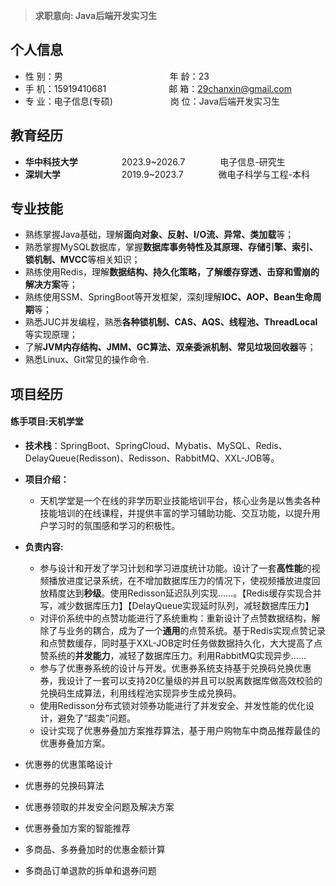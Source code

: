 >**求职意向: Java后端开发实习生**
## 个人信息

* 性 别：男&emsp;&emsp;&emsp;&emsp;&emsp;&emsp;&emsp;&emsp;&emsp;&emsp;&emsp;&ensp;<font color="#ffffff">//</font>年 龄：23
* 手 机：15919410681<font color="#ffffff">0</font><font color="#ffffff">\\\\</font> <font color="#ffffff">;</font>&emsp;&emsp;&emsp;&emsp;&emsp; 邮 箱：29chanxin@gmail.com
* 专 业：电子信息(专硕)<font color="#ffffff">、</font>  &emsp;&emsp;&emsp;&emsp;&emsp; 岗 位：Java后端开发实习生
## 教育经历

* **华中科技大学**&emsp;&emsp;&emsp;&emsp;&emsp;2023.9~2026.7&emsp;&emsp;&emsp;&emsp;电子信息-研究生
* **深圳大学**&emsp;&emsp;&emsp;&emsp;&emsp;&emsp;&emsp;2019.9~2023.7&emsp;&emsp;&emsp;&emsp;微电子科学与工程-本科
## 专业技能

* 熟练掌握Java基础，理解**面向对象、反射、I/O流、异常、类加载**等；
* 熟悉掌握MySQL数据库，掌握**数据库事务特性及其原理、存储引擎、索引、锁机制、MVCC**等相关知识；
* 熟练使用Redis，理解**数据结构、持久化策略，了解缓存穿透、击穿和雪崩的解决方案**等；
* 熟练使用SSM、SpringBoot等开发框架，深刻理解**IOC、AOP、Bean生命周期**等；
* 熟悉JUC并发编程，熟悉**各种锁机制、CAS、AQS、线程池、ThreadLocal**等实现原理；
* 了解**JVM内存结构、JMM、GC算法、双亲委派机制、常见垃圾回收器**等；
* 熟悉Linux、Git常见的操作命令.
## 项目经历
#### 练手项目:天机学堂
- **技术栈**：SpringBoot、SpringCloud、Mybatis、MySQL、Redis、DelayQueue(Redisson)、Redisson、RabbitMQ、XXL-JOB等。
- **项目介绍：**
	-  天机学堂是一个在线的非学历职业技能培训平台，核心业务是以售卖各种技能培训的在线课程，并提供丰富的学习辅助功能、交互功能，以提升用户学习时的氛围感和学习的积极性。
- **负责内容:**
	 - 参与设计和开发了学习计划和学习进度统计功能。设计了一套**高性能**的视频播放进度记录系统，在不增加数据库压力的情况下，使视频播放进度回放精度达到**秒级**。使用Redisson延迟队列实现……。【Redis缓存实现合并写，减少数据库压力】【DelayQueue实现延时队列，减轻数据库压力】
	 - 对评价系统中的点赞功能进行了系统重构：重新设计了点赞数据结构，解除了与业务的耦合，成为了一个**通用**的点赞系统。基于Redis实现点赞记录和点赞数缓存，同时基于XXL-JOB定时任务做数据持久化，大大提高了点赞系统的**并发能力**，减轻了数据库压力。利用RabbitMQ实现异步……
	 - 参与了优惠券系统的设计与开发。优惠券系统支持基于兑换码兑换优惠券，我设计了一套可以支持20亿量级的并且可以脱离数据库做高效校验的兑换码生成算法，利用线程池实现异步生成兑换码。
	 - 使用Redisson分布式锁对领券功能进行了并发安全、并发性能的优化设计，避免了“超卖”问题。
	 - 设计实现了优惠券叠加方案推荐算法，基于用户购物车中商品推荐最佳的优惠券叠加方案。


- 优惠券的优惠策略设计
- 优惠券的兑换码算法
- 优惠券领取的并发安全问题及解决方案
- 优惠券叠加方案的智能推荐
- 多商品、多券叠加时的优惠金额计算
- 多商品订单退款的拆单和退券问题